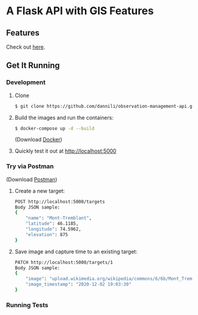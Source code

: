 # A Flask API with GIS Features

## Features

Check out [here](https://github.com/GHGSat/tech-challenge/blob/master/webdev/README.md#challenge-3-observation-management).

## Get It Running

### Development

1. Clone
    ```sh
    $ git clone https://github.com/dannili/observation-management-api.git
    ```

2. Build the images and run the containers:

    ```sh
    $ docker-compose up -d --build
    ```

    (Download [Docker](https://www.docker.com/products/docker-desktop))


3. Quickly test it out at [http://localhost:5000](http://localhost:5000)

### Try via Postman

(Download [Postman](https://www.postman.com/downloads/))

1. Create a new target:
    ```sh
    POST http://localhost:5000/targets
    Body JSON sample:
    {
        "name": "Mont-Tremblant",
        "latitude": 46.1185,
        "longitude": 74.5962,
        "elevation": 875
	}	 
    ```

2. Save image and capture time to an existing target:
    ```sh
    PATCH http://localhost:5000/targets/1
    Body JSON sample:
    {
        "image": "upload.wikimedia.org/wikipedia/commons/6/6b/Mont_Tremblant%2C_Quebec_%286903201864%29.jpg",
        "image_timestamp": "2020-12-02 19:03:30"
	}	 
    ```
### Running Tests
